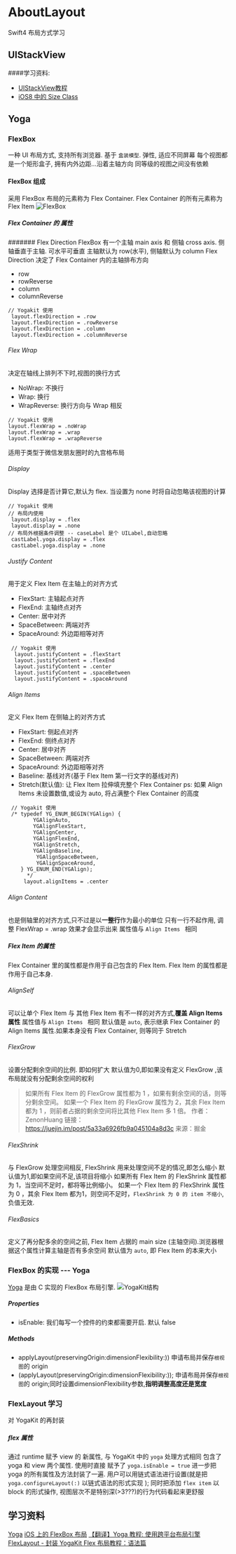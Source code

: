 # AboutLayout
Swift4 布局方式学习



## UIStackView 
####学习资料:
* [UIStackView教程](https://www.jianshu.com/p/ebdf7d447c8b)
* [iOS8 中的 Size Class](https://blog.callmewhy.com/2014/09/12/learn-ios8-size-class/)

## Yoga
### FlexBox
一种 UI 布局方式, 支持所有浏览器. 基于 `盒装模型`. 弹性, 适应不同屏幕
每个视图都是一个矩形盒子, 拥有内外边距...沿着主轴方向
同等级的视图之间没有依赖
#### FlexBox 组成
采用 FlexBox 布局的元素称为 Flex Container.
Flex Container 的所有元素称为 Flex Item 
![FlexBox](http://p1o0sbmit.bkt.clouddn.com/FlexBox.png)

##### Flex Container 的 属性
####### Flex Direction
FlexBox 有一个主轴 main axis 和 侧轴 cross axis. 侧轴垂直于主轴.
可水平可垂直
主轴默认为 row(水平), 侧轴默认为 column
Flex Direction 决定了 Flex Container 内的主轴排布方向
- row
- rowReverse
- column
- columnReverse
```
// Yogakit 使用
 layout.flexDirection = .row
 layout.flexDirection = .rowReverse
 layout.flexDirection = .column
 layout.flexDirection = .columnReverse
 ```
 
###### Flex Wrap
决定在轴线上排列不下时,视图的换行方式
 - NoWrap: 不换行
 - Wrap: 换行
 - WrapReverse: 换行方向与 Wrap 相反
 ```
 // Yogakit 使用
 layout.flexWrap = .noWrap
 layout.flexWrap = .wrap
 layout.flexWrap = .wrapReverse
 ```
 适用于类型于微信发朋友圈时的九宫格布局
###### Display
Display 选择是否计算它,默认为 flex. 当设置为 none 时将自动忽略该视图的计算
```
// Yogakit 使用
// 布局内使用
 layout.display = .flex
 layout.display = .none
// 布局外根据条件调整 -- caseLabel 是个 UILabel,自动忽略
 castLabel.yoga.display = .flex
 castLabel.yoga.display = .none
 ```       
###### Justify Content
 用于定义 Flex Item 在主轴上的对齐方式
 - FlexStart: 主轴起点对齐
 - FlexEnd: 主轴终点对齐
 - Center: 居中对齐
 - SpaceBetween: 两端对齐
 - SpaceAround: 外边距相等对齐
 ```
  // Yogakit 使用
   layout.justifyContent = .flexStart
   layout.justifyContent = .flexEnd
   layout.justifyContent = .center
   layout.justifyContent = .spaceBetween
   layout.justifyContent = .spaceAround
   ```
###### Align Items
定义 Flex Item 在侧轴上的对齐方式
- FlexStart: 侧起点对齐
 - FlexEnd: 侧终点对齐
 - Center: 居中对齐
 - SpaceBetween: 两端对齐
 - SpaceAround: 外边距相等对齐
 - Baseline: 基线对齐(基于 Flex Item 第一行文字的基线对齐)
 - Stretch(默认值): 让 Flex Item 拉伸填充整个 Flex Container
 ps: 如果 Align Items 未设置数值,或设为 auto, 将占满整个 Flex Container 的高度
```
 // Yogakit 使用
 /* typedef YG_ENUM_BEGIN(YGAlign) {
        YGAlignAuto,
        YGAlignFlexStart,
        YGAlignCenter,
        YGAlignFlexEnd,
        YGAlignStretch,
        YGAlignBaseline,
         YGAlignSpaceBetween,
         YGAlignSpaceAround,
    } YG_ENUM_END(YGAlign);
      */
     layout.alignItems = .center
```
###### Align Content
也是侧轴里的对齐方式,只不过是以**一整行**作为最小的单位
只有一行不起作用, 调整 FlexWrap = .wrap 效果才会显示出来
属性值与 `Align Items ` 相同

##### Flex Item 的属性
Flex Container 里的属性都是作用于自己包含的 Flex Item. 
Flex Item 的属性都是作用于自己本身.
###### AlignSelf
可以让单个 Flex Item 与 其他 Flex Item 有不一样的对齐方式,**覆盖 Align Items 属性**
属性值与 `Align Items ` 相同
默认值是 `auto`, 表示继承 Flex Container 的 Align Items 属性.如果本身没有 Flex Container, 则等同于 Stretch
###### FlexGrow
设置分配剩余空间的比例. 即如何扩大
默认值为0,即如果没有定义 FlexGrow ,该布局就没有分配剩余空间的权利
>  如果所有 Flex Item 的 FlexGrow 属性都为 1 ，如果有剩余空间的话，则等分剩余空间。
如果一个 Flex Item 的 FlexGrow 属性为 2，其余 Flex Item 都为 1 ，则前者占据的剩余空间将比其他 Flex Item 多 1 倍。
作者：ZenonHuang
链接：https://juejin.im/post/5a33a6926fb9a045104a8d3c
来源：掘金
###### FlexShrink
与 FlexGrow 处理空间相反, FlexShrink 用来处理空间不足的情况,即怎么缩小
默认值为1,即如果空间不足,该项目将缩小
如果所有 Flex Item 的 FlexShrink 属性都为 1，当空间不足时，都将等比例缩小。
如果一个 Flex Item 的 FlexShrink 属性为 0 ，其余 Flex Item 都为1，则空间不足时，`FlexShrink 为 0 的 item 不缩小`, 负值无效.


###### FlexBasics
定义了再分配多余的空间之前, Flex Item 占据的 main size (主轴空间).浏览器根据这个属性计算主轴是否有多余空间
默认值为 `auto`, 即 Flex Item 的本来大小
### FlexBox 的实现 --- Yoga
[Yoga](https://github.com/facebook/yoga) 是由 C 实现的 FlexBox 布局引擎.
![YogaKit结构](http://p1o0sbmit.bkt.clouddn.com/15151378556879.jpg)
##### Properties
- isEnable: 我们每写一个控件的约束都需要开启. 默认 false

##### Methods
- applyLayout(preservingOrigin:dimensionFlexibility:)) 申请布局并保存`根视图`的 origin
- (applyLayout(preservingOrigin:dimensionFlexibility:)); 申请布局并保存`根视图`的 origin;同时设置dimensionFlexibility参数,**指明调整高度还是宽度**

### FlexLayout 学习
对 YogaKit 的再封装
##### flex 属性
通过 runtime 赋予 view 的 新属性, 与 YogaKit 中的 `yoga` 处理方式相同
包含了 yoga 和 view 两个属性. 使用时直接 赋予了 `yoga.isEnable = true`
进一步把 yoga 的所有属性及方法封装了一遍. 用户可以用链式语法进行设置(就是把 `yoga.configureLayout(:)` 以链式语法的形式实现 ); 同时把添加 `flex item` 以 block 的形式操作, 视图层次不是特别深(>3???)的行为代码看起来更舒服



## 学习资料
[Yoga](https://github.com/facebook/yoga)
[iOS 上的 FlexBox 布局](https://juejin.im/post/5a33a6926fb9a045104a8d3c)
[【翻译】Yoga 教程: 使用跨平台布局引擎](https://archimboldi.me/posts/翻译-yoga-教程-使用跨平台布局引擎.html)
[FlexLayout - 封装 YogaKit ](https://github.com/layoutBox/FlexLayout)
[Flex 布局教程：语法篇](http://www.ruanyifeng.com/blog/2015/07/flex-grammar.html)





